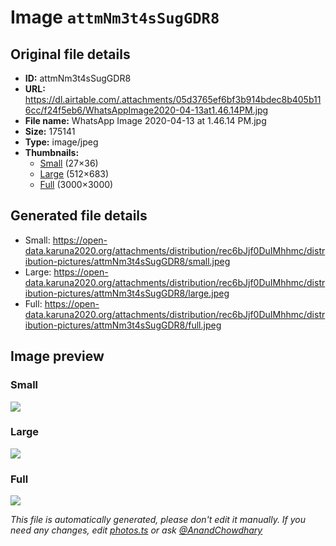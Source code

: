 # Image `attmNm3t4sSugGDR8`

## Original file details

- **ID:** attmNm3t4sSugGDR8
- **URL:** https://dl.airtable.com/.attachments/05d3765ef6bf3b914bdec8b405b116cc/f24f5eb6/WhatsAppImage2020-04-13at1.46.14PM.jpg
- **File name:** WhatsApp Image 2020-04-13 at 1.46.14 PM.jpg
- **Size:** 175141
- **Type:** image/jpeg
- **Thumbnails:**
  - [Small](https://dl.airtable.com/.attachmentThumbnails/2f41da8aa5e227543db81c3b6981bce3/c231c290) (27×36)
  - [Large](https://dl.airtable.com/.attachmentThumbnails/72ded4b3f3fdad5d5ff2d9f8e8a5a42a/bad4bd18) (512×683)
  - [Full](https://dl.airtable.com/.attachmentThumbnails/2b75b2699e755e3b83bd619baf9aca36/5e3e3f2a) (3000×3000)

## Generated file details

- Small: https://open-data.karuna2020.org/attachments/distribution/rec6bJjf0DuIMhhmc/distribution-pictures/attmNm3t4sSugGDR8/small.jpeg
- Large: https://open-data.karuna2020.org/attachments/distribution/rec6bJjf0DuIMhhmc/distribution-pictures/attmNm3t4sSugGDR8/large.jpeg
- Full: https://open-data.karuna2020.org/attachments/distribution/rec6bJjf0DuIMhhmc/distribution-pictures/attmNm3t4sSugGDR8/full.jpeg

## Image preview

### Small

![](https://open-data.karuna2020.org/attachments/distribution/rec6bJjf0DuIMhhmc/distribution-pictures/attmNm3t4sSugGDR8/small.jpeg)

### Large

![](https://open-data.karuna2020.org/attachments/distribution/rec6bJjf0DuIMhhmc/distribution-pictures/attmNm3t4sSugGDR8/large.jpeg)

### Full

![](https://open-data.karuna2020.org/attachments/distribution/rec6bJjf0DuIMhhmc/distribution-pictures/attmNm3t4sSugGDR8/full.jpeg)

_This file is automatically generated, please don't edit it manually. If you need any changes, edit [photos.ts](/photos.ts) or ask [@AnandChowdhary](https://github.com/AnandChowdhary)_
